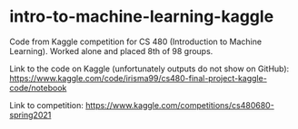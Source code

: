 # intro-to-machine-learning-kaggle
Code from Kaggle competition for CS 480 (Introduction to Machine Learning). Worked alone and placed 8th of 98 groups.

Link to the code on Kaggle (unfortunately outputs do not show on GitHub): https://www.kaggle.com/code/irisma99/cs480-final-project-kaggle-code/notebook

Link to competition: https://www.kaggle.com/competitions/cs480680-spring2021
